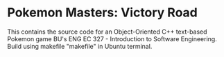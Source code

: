 # Pokemon Masters: Victory Road
This contains the source code for an Object-Oriented C++ text-based Pokemon game BU's ENG EC 327 - Introduction to Software Engineering. Build using makefile "makefile" in Ubuntu terminal.
